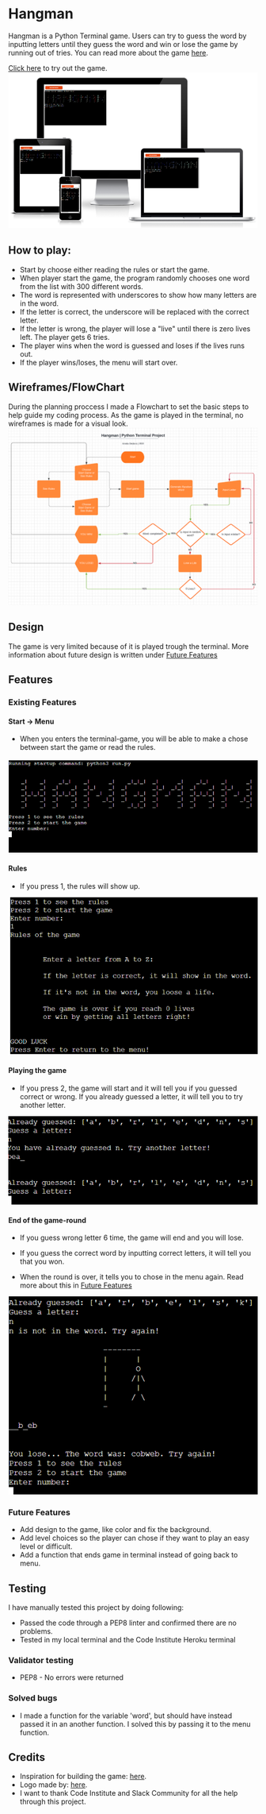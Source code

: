 # Hangman
Hangman is a Python Terminal game. Users can try to guess the word by inputting letters until they guess the word and win or lose the game by running out of tries. 
You can read more about the game <a href = "https://en.wikipedia.org/wiki/Hangman_(game)" target="_blank" rel="noopener">here</a>.

<a href = "https://nelas-hangman.herokuapp.com/" target="_blank" rel="noopener">Click here</a> to try out the game. 
![Hangman MockUp image](images/mockup.png)

## How to play:
* Start by choose either reading the rules or start the game.
* When player start the game, the program randomly chooses one word from the list with 300 different words.
* The word is represented with underscores to show how many letters are in the word.
* If the letter is correct, the underscore will be replaced with the correct letter.
* If the letter is wrong, the player will lose a "live" until there is zero lives left. The player gets 6 tries.
* The player wins when the word is guessed and loses if the lives runs out. 
* If the player wins/loses, the menu will start over. 

## Wireframes/FlowChart

During the planning proccess I made a Flowchart to set the basic steps to help guide my coding process. 
As the game is played in the terminal, no wireframes is made for a visual look. 
![Hangman FlowChart image](images/Wireframes.png)

## Design

The game is very limited because of it is played trough the terminal. 
More information about future design is written under [Future Features](#future-features)

## Features

### Existing Features

#### Start -> Menu
* When you enters the terminal-game, you will be able to make a chose between start the game or read the rules.

![Hangman Start image](images/game-1.png)

#### Rules

* If you press 1, the rules will show up.

![Hangman Rules image](images/game-2.png)

#### Playing the game

* If you press 2, the game will start and it will tell you if you guessed correct or wrong.
If you already guessed a letter, it will tell you to try another letter.

![Hangman play game image](images/game-4.png)

#### End of the game-round

* If you guess wrong letter 6 time, the game will end and you will lose. 
* If you guess the correct word by inputting correct letters, it will tell you that you won.

* When the round is over, it tells you to chose in the menu again. Read more about this in [Future Features](#future-features)

![Hangman play game image](images/game-5.png)

### Future Features

* Add design to the game, like color and fix the background. 
* Add level choices so the player can chose if they want to play an easy level or difficult. 
* Add a function that ends game in terminal instead of going back to menu. 

## Testing 

I have manually tested this project by doing following:
* Passed the code through a PEP8 linter and confirmed there are no problems.
* Tested in my local terminal and the Code Institute Heroku terminal

### Validator testing
* PEP8 - No errors were returned


### Solved bugs
* I made a function for the variable 'word', but should have instead passed it in an another function. I solved this by passing it to the menu function.


## Credits

* Inspiration for building the game: <a href = "https://www.youtube.com/watch?v=m4nEnsavl6w" target="_blank" rel="noopener">here</a>.
* Logo made by: <a href = "https://www.ascii-art-generator.org/" target="_blank" rel="noopener">here</a>.
* I want to thank Code Institute and Slack Community for all the help through this project. 

